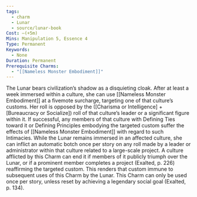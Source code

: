 ```yaml
---
tags:
  - charm
  - Lunar
  - source/lunar-book
Cost: —(+5m)
Mins: Manipulation 5, Essence 4
Type: Permanent
Keywords:
  - None
Duration: Permanent
Prerequisite Charms:
  - "[[Nameless Monster Embodiment]]"
---
```

The Lunar bears civilization’s shadow as a disquieting cloak. After at least a week immersed within a culture, she can use [[Nameless Monster Embodiment]] at a fivemote surcharge, targeting one of that culture’s customs. Her roll is opposed by the ([Charisma or Intelligence] + [Bureaucracy or Socialize]) roll of that culture’s leader or a significant figure within it. If successful, any members of that culture with Defining Ties toward it or Defining Principles embodying the targeted custom suffer the effects of [[Nameless Monster Embodiment]] with regard to such Intimacies. While the Lunar remains immersed in an affected culture, she can inflict an automatic botch once per story on any roll made by a leader or administrator within that culture related to a large-scale project. A culture afflicted by this Charm can end it if members of it publicly triumph over the Lunar, or if a prominent member completes a project (Exalted, p. 226) reaffirming the targeted custom. This renders that custom immune to subsequent uses of this Charm by the Lunar. This Charm can only be used once per story, unless reset by achieving a legendary social goal (Exalted, p. 134).